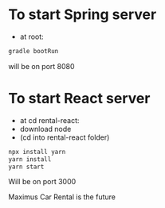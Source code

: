 # To start Spring server
- at root:
```bash 
gradle bootRun
```
will be on port 8080

# To start React server 
- at cd rental-react:
- download node
- (cd into rental-react folder) 
```bash
npx install yarn
yarn install
yarn start
```
Will be on port 3000

Maximus Car Rental is the future 
